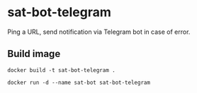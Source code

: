 # sat-bot-telegram

Ping a URL, send notification via Telegram bot in case of error.

## Build image

```shell
docker build -t sat-bot-telegram .
```

```shell
docker run -d --name sat-bot sat-bot-telegram
```

